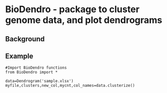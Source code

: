 # BioDendro - package to cluster genome data, and plot dendrograms

## Background


## Example

```
#Import BioDendro functions
from BioDendro import *

data=Dendrogram('sample.xlsx')
myfile,clusters,new_col,mycnt,col_names=data.clusterize()


```

